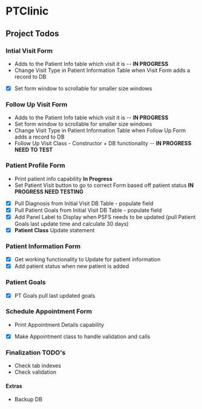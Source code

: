 # PTClinic

## Project Todos

### Intial Visit Form
- Adds to the Patient Info table which visit it is -- **IN PROGRESS**
- Change Visit Type in Patient Information Table when Visit Form adds a record to DB
- [x] Set form window to scrollable for smaller size windows

### Follow Up Visit Form
- Adds to the Patient Info table which visit it is  -- **IN PROGRESS**
- Set form window to scrollable for smaller size windows
- Change Visit Type in Patient Information Table when Follow Up Form adds a record to DB
- Follow Up Visit Class - Constructor + DB functionality  -- **IN PROGRESS NEED TO TEST**

### Patient Profile Form
- Print patient info capability **In Progress**
- Set Patient Visit button to go to correct Form based off patient status **IN PROGRESS NEED TESTING**
- [x] Pull Diagnosis from Initial Visit DB Table - populate field
- [x] Pull Patient Goals from Initial Visit DB Table - populate field
- [x] Add Panel Label to Display when PSFS needs to be updated (pull Patient Goals last update time and calculate 30 days)
- [x] **Patient Class** Update statement

### Patient Information Form
- [x] Get working functionality to Update for patient information 
- [x] Add patient status when new patient is added 

### Patient Goals
- [x] PT Goals pull last updated goals


### Schedule Appointment Form
- Print Appointment Details capability
- [x] Make Appointment class to handle validation and calls

### Finalization TODO's
- Check tab indexes
- Check validation


#### Extras
- Backup DB

